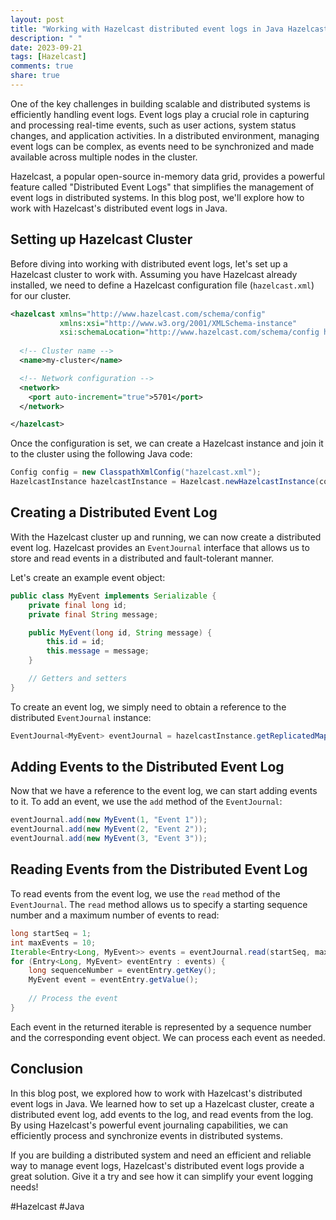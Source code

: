 ```yaml
---
layout: post
title: "Working with Hazelcast distributed event logs in Java Hazelcast"
description: " "
date: 2023-09-21
tags: [Hazelcast]
comments: true
share: true
---
```


One of the key challenges in building scalable and distributed systems is efficiently handling event logs. Event logs play a crucial role in capturing and processing real-time events, such as user actions, system status changes, and application activities. In a distributed environment, managing event logs can be complex, as events need to be synchronized and made available across multiple nodes in the cluster.

Hazelcast, a popular open-source in-memory data grid, provides a powerful feature called "Distributed Event Logs" that simplifies the management of event logs in distributed systems. In this blog post, we'll explore how to work with Hazelcast's distributed event logs in Java.

## Setting up Hazelcast Cluster

Before diving into working with distributed event logs, let's set up a Hazelcast cluster to work with. Assuming you have Hazelcast already installed, we need to define a Hazelcast configuration file (`hazelcast.xml`) for our cluster.

```xml
<hazelcast xmlns="http://www.hazelcast.com/schema/config"
           xmlns:xsi="http://www.w3.org/2001/XMLSchema-instance"
           xsi:schemaLocation="http://www.hazelcast.com/schema/config http://www.hazelcast.com/schema/config/hazelcast-config-3.12.xsd">
  
  <!-- Cluster name -->
  <name>my-cluster</name>

  <!-- Network configuration -->
  <network>
    <port auto-increment="true">5701</port>
  </network>

</hazelcast>
```

Once the configuration is set, we can create a Hazelcast instance and join it to the cluster using the following Java code:

```java
Config config = new ClasspathXmlConfig("hazelcast.xml");
HazelcastInstance hazelcastInstance = Hazelcast.newHazelcastInstance(config);
```

## Creating a Distributed Event Log

With the Hazelcast cluster up and running, we can now create a distributed event log. Hazelcast provides an `EventJournal` interface that allows us to store and read events in a distributed and fault-tolerant manner.

Let's create an example event object:

```java
public class MyEvent implements Serializable {
    private final long id;
    private final String message;

    public MyEvent(long id, String message) {
        this.id = id;
        this.message = message;
    }

    // Getters and setters
}
```

To create an event log, we simply need to obtain a reference to the distributed `EventJournal` instance:

```java
EventJournal<MyEvent> eventJournal = hazelcastInstance.getReplicatedMap("event-journal");
```

## Adding Events to the Distributed Event Log

Now that we have a reference to the event log, we can start adding events to it. To add an event, we use the `add` method of the `EventJournal`:

```java
eventJournal.add(new MyEvent(1, "Event 1"));
eventJournal.add(new MyEvent(2, "Event 2"));
eventJournal.add(new MyEvent(3, "Event 3"));
```

## Reading Events from the Distributed Event Log

To read events from the event log, we use the `read` method of the `EventJournal`. The `read` method allows us to specify a starting sequence number and a maximum number of events to read:

```java
long startSeq = 1;
int maxEvents = 10;
Iterable<Entry<Long, MyEvent>> events = eventJournal.read(startSeq, maxEvents);
for (Entry<Long, MyEvent> eventEntry : events) {
    long sequenceNumber = eventEntry.getKey();
    MyEvent event = eventEntry.getValue();
    
    // Process the event
}
```

Each event in the returned iterable is represented by a sequence number and the corresponding event object. We can process each event as needed.

## Conclusion

In this blog post, we explored how to work with Hazelcast's distributed event logs in Java. We learned how to set up a Hazelcast cluster, create a distributed event log, add events to the log, and read events from the log. By using Hazelcast's powerful event journaling capabilities, we can efficiently process and synchronize events in distributed systems.

If you are building a distributed system and need an efficient and reliable way to manage event logs, Hazelcast's distributed event logs provide a great solution. Give it a try and see how it can simplify your event logging needs!

#Hazelcast #Java